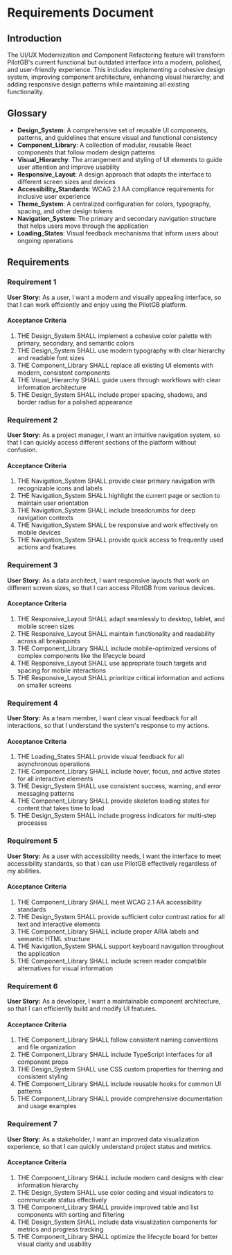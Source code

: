 # Requirements Document

## Introduction

The UI/UX Modernization and Component Refactoring feature will transform PilotGB's current functional but outdated interface into a modern, polished, and user-friendly experience. This includes implementing a cohesive design system, improving component architecture, enhancing visual hierarchy, and adding responsive design patterns while maintaining all existing functionality.

## Glossary

- **Design_System**: A comprehensive set of reusable UI components, patterns, and guidelines that ensure visual and functional consistency
- **Component_Library**: A collection of modular, reusable React components that follow modern design patterns
- **Visual_Hierarchy**: The arrangement and styling of UI elements to guide user attention and improve usability
- **Responsive_Layout**: A design approach that adapts the interface to different screen sizes and devices
- **Accessibility_Standards**: WCAG 2.1 AA compliance requirements for inclusive user experience
- **Theme_System**: A centralized configuration for colors, typography, spacing, and other design tokens
- **Navigation_System**: The primary and secondary navigation structure that helps users move through the application
- **Loading_States**: Visual feedback mechanisms that inform users about ongoing operations

## Requirements

### Requirement 1

**User Story:** As a user, I want a modern and visually appealing interface, so that I can work efficiently and enjoy using the PilotGB platform.

#### Acceptance Criteria

1. THE Design_System SHALL implement a cohesive color palette with primary, secondary, and semantic colors
2. THE Design_System SHALL use modern typography with clear hierarchy and readable font sizes
3. THE Component_Library SHALL replace all existing UI elements with modern, consistent components
4. THE Visual_Hierarchy SHALL guide users through workflows with clear information architecture
5. THE Design_System SHALL include proper spacing, shadows, and border radius for a polished appearance

### Requirement 2

**User Story:** As a project manager, I want an intuitive navigation system, so that I can quickly access different sections of the platform without confusion.

#### Acceptance Criteria

1. THE Navigation_System SHALL provide clear primary navigation with recognizable icons and labels
2. THE Navigation_System SHALL highlight the current page or section to maintain user orientation
3. THE Navigation_System SHALL include breadcrumbs for deep navigation contexts
4. THE Navigation_System SHALL be responsive and work effectively on mobile devices
5. THE Navigation_System SHALL provide quick access to frequently used actions and features

### Requirement 3

**User Story:** As a data architect, I want responsive layouts that work on different screen sizes, so that I can access PilotGB from various devices.

#### Acceptance Criteria

1. THE Responsive_Layout SHALL adapt seamlessly to desktop, tablet, and mobile screen sizes
2. THE Responsive_Layout SHALL maintain functionality and readability across all breakpoints
3. THE Component_Library SHALL include mobile-optimized versions of complex components like the lifecycle board
4. THE Responsive_Layout SHALL use appropriate touch targets and spacing for mobile interactions
5. THE Responsive_Layout SHALL prioritize critical information and actions on smaller screens

### Requirement 4

**User Story:** As a team member, I want clear visual feedback for all interactions, so that I understand the system's response to my actions.

#### Acceptance Criteria

1. THE Loading_States SHALL provide visual feedback for all asynchronous operations
2. THE Component_Library SHALL include hover, focus, and active states for all interactive elements
3. THE Design_System SHALL use consistent success, warning, and error messaging patterns
4. THE Component_Library SHALL provide skeleton loading states for content that takes time to load
5. THE Design_System SHALL include progress indicators for multi-step processes

### Requirement 5

**User Story:** As a user with accessibility needs, I want the interface to meet accessibility standards, so that I can use PilotGB effectively regardless of my abilities.

#### Acceptance Criteria

1. THE Component_Library SHALL meet WCAG 2.1 AA accessibility standards
2. THE Design_System SHALL provide sufficient color contrast ratios for all text and interactive elements
3. THE Component_Library SHALL include proper ARIA labels and semantic HTML structure
4. THE Navigation_System SHALL support keyboard navigation throughout the application
5. THE Component_Library SHALL include screen reader compatible alternatives for visual information

### Requirement 6

**User Story:** As a developer, I want a maintainable component architecture, so that I can efficiently build and modify UI features.

#### Acceptance Criteria

1. THE Component_Library SHALL follow consistent naming conventions and file organization
2. THE Component_Library SHALL include TypeScript interfaces for all component props
3. THE Design_System SHALL use CSS custom properties for theming and consistent styling
4. THE Component_Library SHALL include reusable hooks for common UI patterns
5. THE Component_Library SHALL provide comprehensive documentation and usage examples

### Requirement 7

**User Story:** As a stakeholder, I want an improved data visualization experience, so that I can quickly understand project status and metrics.

#### Acceptance Criteria

1. THE Component_Library SHALL include modern card designs with clear information hierarchy
2. THE Design_System SHALL use color coding and visual indicators to communicate status effectively
3. THE Component_Library SHALL provide improved table and list components with sorting and filtering
4. THE Design_System SHALL include data visualization components for metrics and progress tracking
5. THE Component_Library SHALL optimize the lifecycle board for better visual clarity and usability
